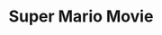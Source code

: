 ---
ee_id: '20'
site: '1'
type: '2'
long_id: 2005-001 Super Mario Movie
url: 2005-001-super-mario-movie
title: Super Mario Movie
year: '2005'
medium: Modded Super Mario Brothers cartridge.
commission:
dims:
pitch: "​15 minute movie programmed onto a Mario Brothers cartridge."
ps: "​First check out the ROM below. You can load this up in a NES emulator to watch
  this movie. It’s better then the youtube, trust me! Also it’s legit. Also, check
  the related code section for a full blast of the entire working archive of the code
  for this project. Also buried in the code and its versions are bits of script (which
  we had been working on sporadically for a few years) and other loose ends. For the
  NES heads out there, the code also might be of interest because it contains a very
  simple built from scratch music sequencer, a rudimentary animation engine, and an
  RLE scheme to compress backgrounds."
live_url:
related:
youtube: https://www.youtube.com/watch?v=JN-WCA5-Qxs
imgs: mario-movie-2005-001-cartridge-database-ih.jpg,mario-movie-2005-001-screenshot-1-database-ih.jpg,mario-movie-2005-001-screenshot-2-database-ih.jpg,mario-movie-2005-001-screenshot-10-database-ih.jpg,mario-movie-2005-001-screenshot-15-database-ih.jpg,mario-movie-2005-001-screenshot-11-database-ih.jpg
subheading:
display_year: '2005'
download:
add_credit:
add_credits: Paper Rad
related_code: https://github.com/coryarcangel/Super-Mario-Movie
layout: things-i-made
---